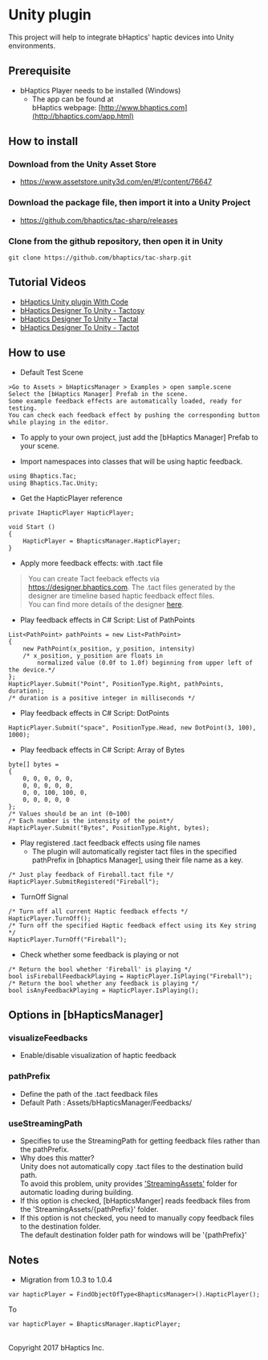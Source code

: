 # Unity plugin
This project will help to integrate bHaptics' haptic devices into Unity environments. 

## Prerequisite
* bHaptics Player needs to be installed (Windows)
   * The app can be found at <br/>
   bHaptics webpage: [http://www.bhaptics.com](http://bhaptics.com/app.html)

## How to install
### Download from the Unity Asset Store 
* https://www.assetstore.unity3d.com/en/#!/content/76647

### Download the package file, then import it into a Unity Project
* https://github.com/bhaptics/tac-sharp/releases
  
### Clone from the github repository, then open it in Unity

```
git clone https://github.com/bhaptics/tac-sharp.git
```

## Tutorial Videos
* [bHaptics Unity plugin With Code](https://youtu.be/zHoJANhfwpk)	
* [bHaptics Designer To Unity - Tactosy](https://youtu.be/eateHpUKC4s)
* [bHaptics Designer To Unity - Tactal](https://youtu.be/sj7IqgFn_iw)
* [bHaptics Designer To Unity - Tactot](https://youtu.be/MvhrSCwS2Wg)
	
## How to use
* Default Test Scene 

```
>Go to Assets > bHapticsManager > Examples > open sample.scene
Select the [bHaptics Manager] Prefab in the scene.
Some example feedback effects are automatically loaded, ready for testing.
You can check each feedback effect by pushing the corresponding button while playing in the editor.
```

* To apply to your own project, just add the [bHaptics Manager] Prefab to your scene.


* Import namespaces into classes that will be using haptic feedback.

```
using Bhaptics.Tac;
using Bhaptics.Tac.Unity;
```
  
* Get the HapticPlayer reference

```
private IHapticPlayer HapticPlayer;
	 
void Start ()
{
    HapticPlayer = BhapticsManager.HapticPlayer;
}
```
    
* Apply more feedback effects: with .tact file
  
>You can create Tact feeback effects via https://designer.bhaptics.com. The .tact files generated by the designer are timeline based haptic feedback effect files.<br/>
You can find more details of the designer [here](http://bhaptics.com/studio.html).<br/>


* Play feedback effects in C# Script: List of PathPoints

```
List<PathPoint> pathPoints = new List<PathPoint>
{
    new PathPoint(x_position, y_position, intensity)
    /* x_position, y_position are floats in
        normalized value (0.0f to 1.0f) beginning from upper left of the device.*/
};
HapticPlayer.Submit("Point", PositionType.Right, pathPoints, duration);
/* duration is a positive integer in milliseconds */
```
	
	
* Play feedback effects in C# Script: DotPoints

```
HapticPlayer.Submit("space", PositionType.Head, new DotPoint(3, 100), 1000);
```


* Play feedback effects in C# Script: Array of Bytes

```
byte[] bytes =
{
    0, 0, 0, 0, 0,
    0, 0, 0, 0, 0,
    0, 0, 100, 100, 0,
    0, 0, 0, 0, 0
}; 
/* Values should be an int (0~100)
/* Each number is the intensity of the point*/
HapticPlayer.Submit("Bytes", PositionType.Right, bytes);
```

* Play registered .tact feedback effects using file names
   * The plugin will automatically register tact files in the specified pathPrefix in [bhaptics Manager], using their file name as a key.

```
/* Just play feedback of Fireball.tact file */
HapticPlayer.SubmitRegistered("Fireball");
```

* TurnOff Signal

```
/* Turn off all current Haptic feedback effects */
HapticPlayer.TurnOff();
/* Turn off the specified Haptic feedback effect using its Key string */
HapticPlayer.TurnOff("Fireball");
```

* Check whether some feedback is playing or not

```
/* Return the bool whether 'Fireball' is playing */
bool isFireballFeedbackPlaying = HapticPlayer.IsPlaying("Fireball");
/* Return the bool whether any feedback is playing */
bool isAnyFeedbackPlaying = HapticPlayer.IsPlaying();
```

## Options in [bHapticsManager]
### visualizeFeedbacks 
* Enable/disable visualization of haptic feedback

### pathPrefix 
* Define the path of the .tact feedback files
* Default Path : Assets/bHapticsManager/Feedbacks/

### useStreamingPath 
* Specifies to use the StreamingPath for getting feedback files rather than the pathPrefix.
* Why does this matter? <br/> Unity does not automatically copy .tact files to the destination build path. <br/>
To avoid this problem, unity provides ['StreamingAssets'](https://docs.unity3d.com/ScriptReference/Application-streamingAssetsPath.html) folder for automatic loading during building.
* If this option is checked, [bHapticsManger] reads feedback files from the 'StreamingAssets/{pathPrefix}' folder.
* If this option is not checked, you need to manually copy feedback files to the destination folder. <br/>
The default destination folder path for windows will be '{pathPrefix}'


## Notes
* Migration from 1.0.3 to 1.0.4

```
var hapticPlayer = FindObjectOfType<BhapticsManager>().HapticPlayer();
```

To 

```
var hapticPlayer = BhapticsManager.HapticPlayer;
```

<br>
Copyright 2017 bHaptics Inc.
